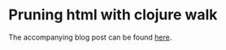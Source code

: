 # Pruning html with clojure walk

The accompanying blog post can be found [here](https://andersmurphy.com/2024/04/01/clojure-pruning-html-with-clojure-walk.html).
